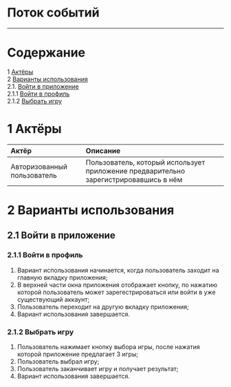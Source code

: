 # Поток событий
---

# Содержание
1 [Актёры](#1)  
2 [Варианты использования](#2)  
2.1. [Войти в приложение](#2.1)  
2.1.1 [Войти в профиль](#2.1.1)  
2.1.2 [Выбрать игру](#2.1.2)    

<a name="1"/>

# 1 Актёры

| Актёр | Описание | 
|:---|:---| 
| Авторизованный пользователь | Пользователь, который использует приложение предварительно зарегистрировавшись в нём |

<a name="2"/>

# 2 Варианты использования

<a name="2.1"/>

## 2.1 Войти в приложение

<a name="2.1.1"/>

### 2.1.1 Войти в профиль
1. Вариант использования начинается, когда пользователь заходит на главную вкладку приложения;
2. В верхней части окна приложения отображает кнопку, по нажатию которой пользователь может зарегестрироваться или войти в уже существующий аккаунт;
3. Пользователь переходит на другую вкладку приложения;
4. Вариант использования завершается.

<a name="2.1.2"/>

### 2.1.2 Выбрать игру
1. Пользователь нажимает кнопку выбора игры, после нажатия которой приложение предлагает 3 игры;
2. Пользователь выбрал игру;
3. Пользователь заканчивает игру и получает результат;
7. Вариант использования завершается.
